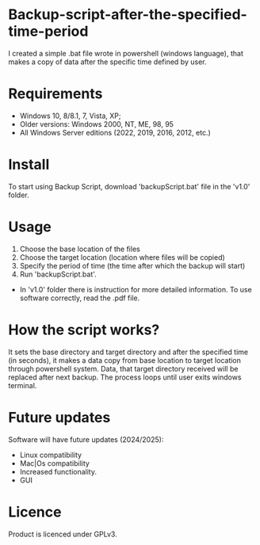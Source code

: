 # Backup-script-after-the-specified-time-period
I created a simple .bat file wrote in powershell (windows language), that makes a copy of data after the specific time defined by user.

# Requirements
- Windows 10, 8/8.1, 7, Vista, XP;
- Older versions: Windows 2000, NT, ME, 98, 95
- All Windows Server editions (2022, 2019, 2016, 2012, etc.)

# Install
To start using Backup Script, download 'backupScript.bat' file in the 'v1.0' folder.

# Usage
1) Choose the base location of the files
2) Choose the target location (location where files will be copied)
3) Specify the period of time (the time after which the backup will start)
4) Run 'backupScript.bat'.
* In 'v1.0' folder there is instruction for more detailed information. To use software correctly, read the .pdf file.

# How the script works?
It sets the base directory and target directory and after the specified time (in seconds), it makes a data copy from base location to target location through powershell system. Data, that target directory received will be replaced after next backup. The process loops until user exits windows terminal. 

# Future updates
Software will have future updates (2024/2025):
- Linux compatibility
- Mac|Os compatibility
- Increased functionality.
- GUI

# Licence
Product is licenced under GPLv3.
